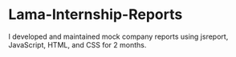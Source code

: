 # Lama-Internship-Reports
I developed and maintained mock company reports using jsreport, JavaScript, HTML, and CSS for 2 months.
